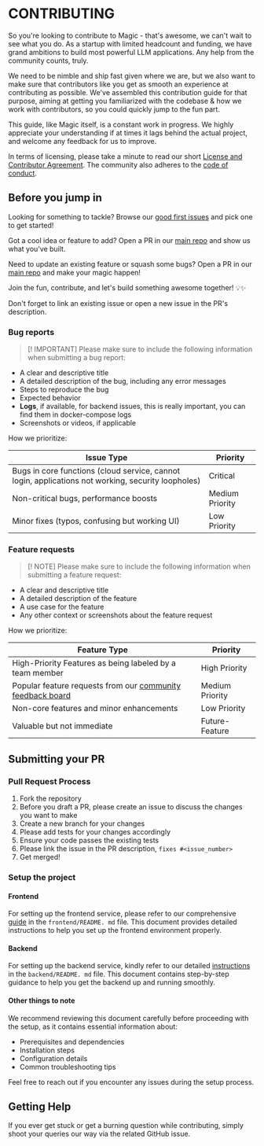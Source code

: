 # CONTRIBUTING

So you're looking to contribute to Magic - that's awesome, we can't wait to see what you do.  As a startup with limited headcount and funding, we have grand ambitions to build most powerful LLM applications.  Any help from the community counts, truly.

We need to be nimble and ship fast given where we are, but we also want to make sure that contributors like you get as smooth an experience at contributing as possible.  We've assembled this contribution guide for that purpose, aiming at getting you familiarized with the codebase & how we work with contributors, so you could quickly jump to the fun part.

This guide, like Magic itself, is a constant work in progress.  We highly appreciate your understanding if at times it lags behind the actual project, and welcome any feedback for us to improve.

In terms of licensing, please take a minute to read our short [License and Contributor Agreement](./LICENSE).  The community also adheres to the [code of conduct](https://github.com/dtyq/.github/blob/main/CODE_OF_CONDUCT.md).

## Before you jump in

Looking for something to tackle?  Browse our [good first issues](https://github.com/dtyq/magic/issues?q=is%3Aissue%20state%3Aopen%20label%3A%22good%20first%20issue%22) and pick one to get started!

Got a cool idea or feature to add?  Open a PR in our [main repo](https://github.com/dtyq/magic) and show us what you've built.

Need to update an existing feature or squash some bugs?  Open a PR in our [main repo](https://github.com/dtyq/magic) and make your magic happen!

Join the fun, contribute, and let's build something awesome together!  💡✨

Don't forget to link an existing issue or open a new issue in the PR's description.

### Bug reports

> [! IMPORTANT]
> Please make sure to include the following information when submitting a bug report:

- A clear and descriptive title
- A detailed description of the bug, including any error messages
- Steps to reproduce the bug
- Expected behavior
- **Logs**, if available, for backend issues, this is really important, you can find them in docker-compose logs
- Screenshots or videos, if applicable

How we prioritize:

| Issue Type                                                   | Priority        |
| ------------------------------------------------------------ | --------------- |
| Bugs in core functions (cloud service, cannot login, applications not working, security loopholes) | Critical        |
| Non-critical bugs, performance boosts                        | Medium Priority |
| Minor fixes (typos, confusing but working UI)                | Low Priority    |

### Feature requests

> [! NOTE]
> Please make sure to include the following information when submitting a feature request:

- A clear and descriptive title
- A detailed description of the feature
- A use case for the feature
- Any other context or screenshots about the feature request

How we prioritize:

| Feature Type                                                 | Priority        |
| ------------------------------------------------------------ | --------------- |
| High-Priority Features as being labeled by a team member     | High Priority   |
| Popular feature requests from our [community feedback board](https://github.com/dtyq/magic/discussions/categories/feedbacks) | Medium Priority |
| Non-core features and minor enhancements                     | Low Priority    |
| Valuable but not immediate                                   | Future-Feature  |
## Submitting your PR

### Pull Request Process

1.  Fork the repository
2.  Before you draft a PR, please create an issue to discuss the changes you want to make
3.  Create a new branch for your changes
4.  Please add tests for your changes accordingly
5.  Ensure your code passes the existing tests
6.  Please link the issue in the PR description, `fixes #<issue_number>`
7.  Get merged!
### Setup the project

#### Frontend

For setting up the frontend service, please refer to our comprehensive [guide](https://github.com/dtyq/magic/blob/main/frontend/README.md) in the `frontend/README. md` file.  This document provides detailed instructions to help you set up the frontend environment properly.

#### Backend

For setting up the backend service, kindly refer to our detailed [instructions](https://github.com/dtyq/magic/blob/main/backend/README.md) in the `backend/README. md` file.  This document contains step-by-step guidance to help you get the backend up and running smoothly.

#### Other things to note

We recommend reviewing this document carefully before proceeding with the setup, as it contains essential information about:
- Prerequisites and dependencies
- Installation steps
- Configuration details
- Common troubleshooting tips

Feel free to reach out if you encounter any issues during the setup process.
## Getting Help

If you ever get stuck or get a burning question while contributing, simply shoot your queries our way via the related GitHub issue.
